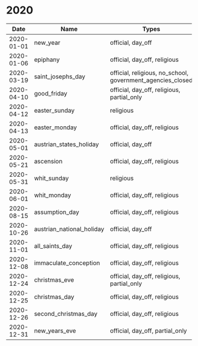 # 2020

| Date       | Name                      | Types                                                      |
|------------|---------------------------|------------------------------------------------------------|
| 2020-01-01 | new_year                  | official, day_off                                          |
| 2020-01-06 | epiphany                  | official, day_off, religious                               |
| 2020-03-19 | saint_josephs_day         | official, religious, no_school, government_agencies_closed |
| 2020-04-10 | good_friday               | official, day_off, religious, partial_only                 |
| 2020-04-12 | easter_sunday             | religious                                                  |
| 2020-04-13 | easter_monday             | official, day_off, religious                               |
| 2020-05-01 | austrian_states_holiday   | official, day_off                                          |
| 2020-05-21 | ascension                 | official, day_off, religious                               |
| 2020-05-31 | whit_sunday               | religious                                                  |
| 2020-06-01 | whit_monday               | official, day_off, religious                               |
| 2020-08-15 | assumption_day            | official, day_off, religious                               |
| 2020-10-26 | austrian_national_holiday | official, day_off                                          |
| 2020-11-01 | all_saints_day            | official, day_off, religious                               |
| 2020-12-08 | immaculate_conception     | official, day_off, religious                               |
| 2020-12-24 | christmas_eve             | official, day_off, religious, partial_only                 |
| 2020-12-25 | christmas_day             | official, day_off, religious                               |
| 2020-12-26 | second_christmas_day      | official, day_off, religious                               |
| 2020-12-31 | new_years_eve             | official, day_off, partial_only                            |
